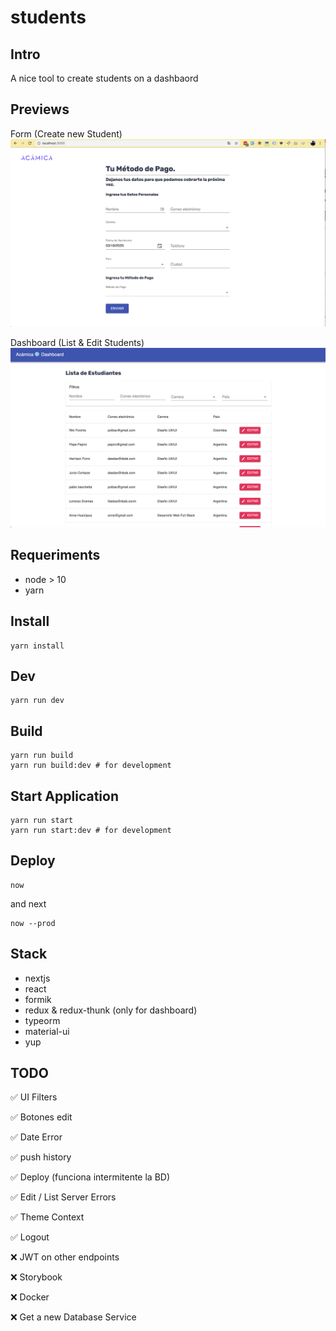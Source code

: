 # students

## Intro

A nice tool to create students on a dashbaord

## Previews

Form (Create new Student)
![Form](previews/form.png "Form")

Dashboard (List & Edit Students)
![Form](previews/dashboard.png "Form")

## Requeriments

- node > 10
- yarn

## Install

```
yarn install
```

## Dev

```
yarn run dev
```
## Build

```
yarn run build
yarn run build:dev # for development
```

## Start Application

```
yarn run start
yarn run start:dev # for development
```

## Deploy

```
now
```

and next

```
now --prod
```


## Stack

- nextjs
- react
- formik
- redux & redux-thunk (only for dashboard)
- typeorm
- material-ui
- yup


## TODO

✅ UI Filters

✅ Botones edit

✅ Date Error

✅ push history

✅ Deploy (funciona intermitente la BD)

✅ Edit / List Server Errors

✅ Theme Context

✅ Logout

❌ JWT on other endpoints

❌ Storybook

❌ Docker

❌ Get a new Database Service